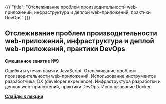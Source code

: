 {{{
	"title": "Отслеживание проблем производительности web-приложений, инфраструктура и деплой web-приложений, практики DevOps"
}}}

## Отслеживание проблем производительности web-приложений, инфраструктура и деплой web-приложений, практики DevOps
__Смешанное занятие №9__

Ошибки и утечки памяти JavaScript. Отслеживание проблем производительности web-приложений. Использование инструментов разработчика, DX (developer experience). Инфраструктура разработки и деплоя web-приложений, практики DevOps. Использование Docker.

__[Cлайды к лекции](/slides/s11)__
